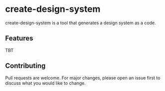 # create-design-system

create-design-system is a tool that generates a design system as a code. 

## Features
TBT

## Contributing
Pull requests are welcome. For major changes, please open an issue first to discuss what you would like to change.